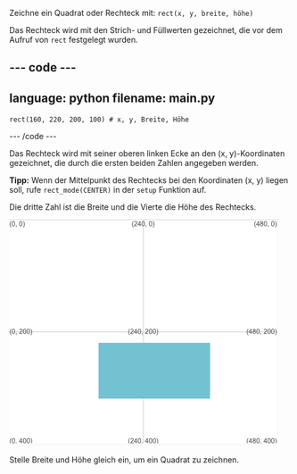Zeichne ein Quadrat oder Rechteck mit: `rect(x, y, breite, höhe)`

Das Rechteck wird mit den Strich- und Füllwerten gezeichnet, die vor dem Aufruf von `rect` festgelegt wurden.

--- code ---
---
language: python
filename: main.py
---

    rect(160, 220, 200, 100) # x, y, Breite, Höhe

--- /code ---

Das Rechteck wird mit seiner oberen linken Ecke an den (x, y)-Koordinaten gezeichnet, die durch die ersten beiden Zahlen angegeben werden.

**Tipp:** Wenn der Mittelpunkt des Rechtecks bei den Koordinaten (x, y) liegen soll, rufe `rect_mode(CENTER)` in der `setup` Funktion auf.

Die dritte Zahl ist die Breite und die Vierte die Höhe des Rechtecks.

![Der Ausgabebereich zeigt ein Rechteck, welches an dem Mittelpunkt x 160, y 220 zentriert ist. Es hat die Breite 200 und Höhe 100](images/example.png)

Stelle Breite und Höhe gleich ein, um ein Quadrat zu zeichnen.

